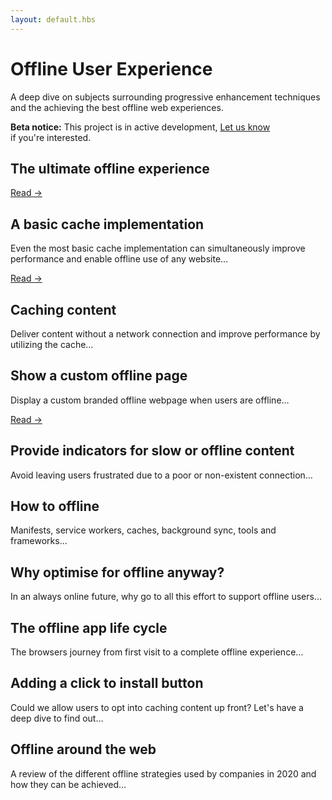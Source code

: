 ```yaml
---
layout: default.hbs
---
```


# Offline User Experience

<p class="subtitle">
  A deep dive on subjects surrounding progressive enhancement techniques and the
  achieving the best offline web experiences.
</p>

<div class="callout">
  <strong>Beta notice:</strong> This project is in active development,
  <a href="mailto:ask@etch.co">Let us know</a><br/> if you're interested.
</div>

<section class="articles">
  <div class="articles__item">
    <h2 class="articles__item-title">
      The ultimate offline experience
    </h2>
    <a href="/the-ultimate-offline-experience.html">Read &rarr;</a>
  </div>

  <div class="articles__item">
    <h2 class="articles__item-title">
      A basic cache implementation
    </h2>
    <p class="articles__item-content">
      Even the most basic cache implementation can simultaneously improve
      performance and enable offline use of any website&hellip;
    </p>
    <a href="/a-basic-cache-implementation.html">Read &rarr;</a>
  </div>

  <div class="articles__item">
    <h2 class="articles__item-title">
      Caching content
    </h2>
    <p class="articles__item-content">
      Deliver content without a network connection and improve performance by
      utilizing the cache&hellip;
    </p>
  </div>

  <div class="articles__item">
    <h2 class="articles__item-title">
      Show a custom offline page
    </h2>
    <p class="articles__item-content">
      Display a custom branded offline webpage when users are offline&hellip;
    </p>
    <a href="/custom-offline-page.html">Read &rarr;</a>
  </div>

  <div class="articles__item">
    <h2 class="articles__item-title">
      Provide indicators for slow or offline content
    </h2>
    <p class="articles__item-content">
      Avoid leaving users frustrated due to a poor or non-existent connection&hellip;
    </p>
  </div>

  <div class="articles__item">
    <h2 class="articles__item-title">
      How to offline
    </h2>
    <p class="articles__item-content">
      Manifests, service workers, caches, background sync, tools and
      frameworks...
    </p>
  </div>

  <div class="articles__item">
    <h2 class="articles__item-title">
      Why optimise for offline anyway?
    </h2>
    <p class="articles__item-content">
      In an always online future, why go to all this effort to support offline users&hellip;
    </p>
  </div>

  <div class="articles__item">
    <h2 class="articles__item-title">
      The offline app life cycle
    </h2>
    <p class="articles__item-content">
      The browsers journey from first visit to a complete offline experience&hellip;
    </p>
  </div>

  <div class="articles__item">
    <h2 class="articles__item-title">
      Adding a click to install button
    </h2>
    <p class="articles__item-content">
      Could we allow users to opt into caching content up front? Let's have a
      deep dive to find out&hellip;
    </p>
  </div>

  <div class="articles__item">
    <h2 class="articles__item-title">
      Offline around the web
    </h2>
    <p class="articles__item-content">
      A review of the different offline strategies used by companies in 2020 and
      how they can be achieved&hellip;
    </p>
  </div>
</section>
